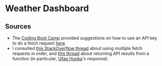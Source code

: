 # Weather Dashboard

## Sources

* The [Coding Boot Camp](https://coding-boot-camp.github.io/full-stack/) provided suggestions on how to use an API key to do a fetch request [here](https://coding-boot-camp.github.io/full-stack/apis/how-to-use-api-keys).
* I consulted [this StackOverflow thread](https://stackoverflow.com/questions/69885848/how-to-get-multiple-fetch-functions-execute-in-order) about using multiple fetch requests in order, and [this thread](https://stackoverflow.com/questions/51417108/how-can-i-return-the-fetch-api-results-from-a-function) about returning API results from a function (in particular, [Ullas Hunka](https://stackoverflow.com/users/1981644/ullas-hunka)'s response).